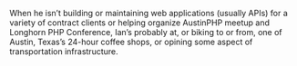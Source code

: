 When he isn’t building or maintaining web applications (usually APIs) for a variety of contract clients or helping organize AustinPHP meetup and Longhorn PHP Conference, Ian’s probably at, or biking to or from, one of Austin, Texas’s 24-hour coffee shops, or opining some aspect of transportation infrastructure.
